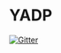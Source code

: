 # YADP

[![Gitter](https://badges.gitter.im/Join%20Chat.svg)](https://gitter.im/reker-/YADP?utm_source=badge&utm_medium=badge&utm_campaign=pr-badge&utm_content=badge)